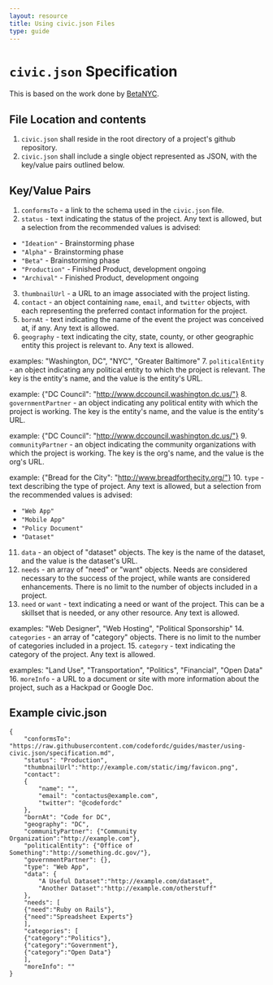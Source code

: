 ```yaml
---
layout: resource
title: Using civic.json Files
type: guide
---
```


# `civic.json` Specification

This is based on the work done by [BetaNYC](https://github.com/BetaNYC/civic.json/blob/master/specification.md).

## File Location and contents
1. `civic.json` shall reside in the root directory of a project's github repository.
2. `civic.json` shall include a single object represented as JSON, with the key/value pairs outlined below.

## Key/Value Pairs
1. `conformsTo` - a link to the schema used in the `civic.json` file.
2. `status` - text indicating the status of the project.  Any text is allowed, but a selection from the recommended values is advised:

* `"Ideation"` - Brainstorming phase
* `"Alpha"` - Brainstorming phase
* `"Beta"` - Brainstorming phase
* `"Production"` - Finished Product, development ongoing
* `"Archival"` - Finished Product, development ongoing

3. `thumbnailUrl` - a URL to an image associated with the project listing.
4. `contact` - an object containing `name`, `email`, and `twitter` objects, with each representing the preferred contact information for the project.
5. `bornAt` - text indicating the name of the event the project was conceived at, if any.  Any text is allowed.
6. `geography` - text indicating the city, state, county, or other geographic entity this project is relevant to.  Any text is allowed.

examples: "Washington, DC", "NYC", "Greater Baltimore"
7. `politicalEntity` - an object indicating any political entity to which the project is relevant. The key is the entity's name, and the value is the entity's URL.

example: {"DC Council": "http://www.dccouncil.washington.dc.us/"}
8.  `governmentPartner` - an object indicating any political entity with which the project is working. The key is the entity's name, and the value is the entity's URL.

example: {"DC Council": "http://www.dccouncil.washington.dc.us/"}
9.  `communityPartner` - an object indicating the community organizations with which the project is working. The key is the org's name, and the value is the org's URL.

example: {"Bread for the City": "http://www.breadforthecity.org/"}
10. `type` - text describing the type of project.  Any text is allowed, but a selection from the recommended values is advised:

* `"Web App"`
* `"Mobile App"`
* `"Policy Document"`
* `"Dataset"`

11. `data` - an object of "dataset" objects. The key is the name of the dataset, and the value is the dataset's URL.
12. `needs` - an array of "need" or "want" objects.  Needs are considered necessary to the success of the project, while wants are considered enhancements.  There is no limit to the number of objects included in a project.
13. `need` or `want` - text indicating a need or want of the project.  This can be a skillset that is needed, or any other resource.  Any text is allowed.

examples: "Web Designer", "Web Hosting", "Political Sponsorship"
14. `categories` - an array of "category" objects.  There is no limit to the number of categories included in a project.
15. `category` - text indicating the category of the project.  Any text is allowed.

examples:  "Land Use", "Transportation", "Politics", "Financial", "Open Data"
16. `moreInfo` - a URL to a document or site with more information about the project, such as a Hackpad or Google Doc.

## Example civic.json

```
{
    "conformsTo": "https://raw.githubusercontent.com/codefordc/guides/master/using-civic.json/specification.md",
    "status": "Production",
    "thumbnailUrl":"http://example.com/static/img/favicon.png",
    "contact":
    {
        "name": "",
        "email": "contactus@example.com",
        "twitter": "@codefordc"
    },
    "bornAt": "Code for DC",
    "geography": "DC",
    "communityPartner": {"Community Organization":"http://example.com"},
    "politicalEntity": {"Office of Something":"http://something.dc.gov/"},
    "governmentPartner": {},
    "type": "Web App",
    "data": {
        "A Useful Dataset":"http://example.com/dataset",
        "Another Dataset":"http://example.com/otherstuff"
    },
    "needs": [
    {"need":"Ruby on Rails"},
    {"need":"Spreadsheet Experts"}
    ],
    "categories": [
    {"category":"Politics"},
    {"category":"Government"},
    {"category":"Open Data"}
    ],
    "moreInfo": ""
}
```
